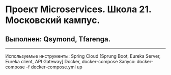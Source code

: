 Проект Microservices. Школа 21. Московский кампус.
========================
Выполнен: Qsymond, Tfarenga.
-------------------------
---
Используемые инструменты:
Spring Cloud [Sprung Boot, Eureka Server, Eureka client, API Gateway]
Docker, docker-compose
Запуск: docker-compose -f docker-compose.yml up